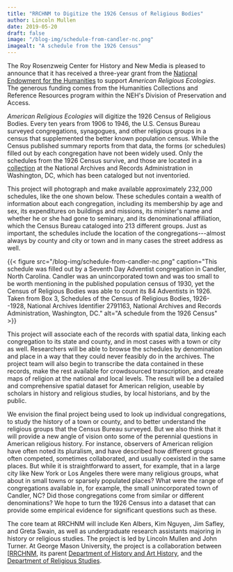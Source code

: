 ```yaml
---
title: "RRCHNM to Digitize the 1926 Census of Religious Bodies"
author: Lincoln Mullen
date: 2019-05-20
draft: false
image: "/blog-img/schedule-from-candler-nc.png"
imagealt: "A schedule from the 1926 Census"
---
```


The Roy Rosenzweig Center for History and New Media is pleased to announce that it has received a three-year grant from the [National Endowment for the Humanities](https://www.neh.gov) to support *American Religious Ecologies*. The generous funding comes from the Humanities Collections and Reference Resources program within the NEH's Division of Preservation and Access.

*American Religious Ecologies* will digitize the 1926 Census of Religious Bodies. Every ten years from 1906 to 1946, the U.S. Census Bureau surveyed congregations, synagogues, and other religious groups in a census that supplemented the better known population census. While the Census published summary reports from that data, the forms (or schedules) filled out by each congregation have not been widely used. Only the schedules from the 1926 Census survive, and those are located in a [collection](https://catalog.archives.gov/id/2791163) at the National Archives and Records Administration in Washington, DC, which has been cataloged but not inventoried.

This project will photograph and make available approximately 232,000 schedules, like the one shown below. These schedules contain a wealth of information about each congregation, including its membership by age and sex, its expenditures on buildings and missions, its minister's name and whether he or she had gone to seminary, and its denominational affiliation, which the Census Bureau cataloged into 213 different groups. Just as important, the schedules include the location of the congregations---almost always by county and city or town and in many cases the street address as well.

{{< figure src="/blog-img/schedule-from-candler-nc.png" caption="This schedule was filled out by a Seventh Day Adventist congregation in Candler, North Carolina. Candler was an unincorporated town and was too small to be worth mentioning in the published population census of 1930, yet the Census of Religious Bodies was able to count its 84 Adventists in 1926. Taken from Box 3, Schedules of the Census of Religious Bodies, 1926--1928, National Archives Identifier 2791163, National Archives and Records Administration, Washington, DC." alt="A schedule from the 1926 Census" >}}

This project will associate each of the records with spatial data, linking each congregation to its state and county, and in most cases with a town or city as well. Researchers will be able to browse the schedules by denomination and place in a way that they could never feasibly do in the archives. The project team will also begin to transcribe the data contained in these records, make the rest available for crowdsourced transcription, and create maps of religion at the national and local levels. The result will be a detailed and comprehensive spatial dataset for American religion, useable by scholars in history and religious studies, by local historians, and by the public.

We envision the final project being used to look up individual congregations, to study the history of a town or county, and to better understand the religious groups that the Census Bureau surveyed. But we also think that it will provide a new angle of vision onto some of the perennial questions in American religious history. For instance, observers of American religion have often noted its pluralism, and have described how different groups often competed, sometimes collaborated, and usually coexisted in the same places. But while it is straightforward to assert, for example, that in a large city like New York or Los Angeles there were many religious groups, what about in small towns or sparsely populated places? What were the range of congregations available in, for example, the small unincorporated town of Candler, NC? Did those congregations come from similar or different denominations? We hope to turn the 1926 Census into a dataset that can provide some empirical evidence for significant questions such as these.

The core team at RRCHNM will include Ken Albers, Kim Nguyen, Jim Safley, and Greta Swain, as well as undergraduate research assistants majoring in history or religious studies. The project is led by Lincoln Mullen and John Turner. At George Mason University, the project is a collaboration between [[RRCHNM](https://rrchnm.org), its parent [Department of History and Art History](http://historyarthistory.gmu.edu), and the [Department of Religious Studies](https://religious.gmu.edu).
